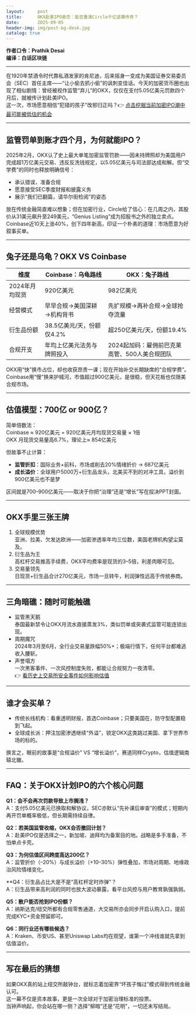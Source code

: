 ```yaml
---
layout:     post
title:      OKX赴美IPO悬念：能否重演Circle千亿逆袭传奇？
date:       2025-09-05
header-img: img/post-bg-desk.jpg
catalog: true
---
```


**作者口令：Prathik Desai**  
**编译：白话区块链**

---

在1920年禁酒令时代靠私酒发家的肯尼迪，后来摇身一变成为美国证券交易委员会（SEC）首任主席——“让小偷去抓小偷”的讽刺变佳话。今天的加密货币圈也出现了相似剧情：曾经被视作监管“弃儿”的OKX，仅仅在支付5.05亿美元罚款四个月后，就被传计划赴美IPO。  
这一次，市场愿意相信“犯错的孩子”改邪归正吗？👉 [点击挖掘当前加密IPO潮中最可能被低估的机会](https://okxdog.com/)

---

## 监管罚单到账才四个月，为何就能IPO？

2025年2月，OKX认了史上最大单笔加密监管罚款——因未持牌照却为美国用户完成超1万亿美元交易、违反反洗钱规定，以5.05亿美元与司法部达成和解。但“交学费”的同时也释放明确信号：  
- 承认错误，准备合规  
- 愿意接受SEC季度财报和披露义务  
- 展示“我们已翻篇，请华尔街检阅”的姿态

放在传统金融简直难以想象；但在加密行业，Circle给了信心：在几周之内，其股价从31美元飙升至249美元，“Genius Listing”成为招股书之外的独立卖点。Coinbase近10天上涨40%，创下四年新高，印证一个朴素的道理：市场愿意为好叙事买单。

---

## 兔子还是乌龟？OKX VS Coinbase

| 维度           | Coinbase：乌龟路线                                | OKX：兔子路线                              |
|----------------|-------------------------------------------------|-------------------------------------------|
| 2024年月均现货 | 920亿美元                                        | 982亿美元                                  |
| 经营模式       | 早早合规→美国深耕→机构背书                        | 先扩规模→再补合规→全球抢夺流量              |
| 衍生品份额     | 38.5亿美元/天，份额仅4.2%                          | 超250亿美元/天，份额19.4%                 |
| 合规开支       | 年均上亿美元法务与牌照投入                          | 2024起加码：雇佣前巴克莱高管、500人美合规团队 |

OKX用“快”换市占位，却也收获昂贵一课；现在开始补交长期缺席的“合规学费”。Coinbase用“慢”换来护城河，市值超过900亿美元，是很稳，但天花板也仅限美合规市场。

---

## 估值模型：700亿 or 900亿？

简单倍数法：  
Coinbase ≈ 920亿美元 = 920亿美元月均现货交易量 × 1倍  
OKX 月现货交易量高6.7%，理论上≈ 854亿美元

但故事不止计算：  
- **监管折扣**：国际业务+前科，市场或削去20%情绪折价 → 687亿美元  
- **成长溢价**：全球用户5000万+衍生品龙头，北美买不到的对冲工具，溢价到900亿美元也不是梦

区间就是700–900亿美元——取决于你把“治理”还是“增长”写在投决PPT封面。

---

## OKX手里三张王牌

1. 全球规模优势  
   亚洲、拉美、欠发达欧洲——加密渗透率年均三位数，美国老牌机构望尘莫及。  
2. 衍生品为王  
   高杠杆交易推高手续费，OKX平均费率是现货的3–5倍，利差肉眼可见。  
3. 交易量领先  
   日现货+衍生品合计270亿美元，市场一旦转牛，利润弹性远高于传统券商。

---

## 三角暗礁：随时可能触礁

- 监管黑天鹅  
  泰国最新禁令让OKX月流水直接蒸发3%，类似罚单或突袭式监管可能连锁出现。  
- 周期魔咒  
  2024年3月至6月，全行业交易量跌幅50%+；极端行情下，任何平台都难逃收入腰斩。  
- 声誉塌方  
  一次黑客事件、一次风控制度失败，都能让合规努力一夜清零。  
  👉 [看历史上交易所安全事件如何影响估值](https://okxdog.com/)

---

## 谁才会买单？

- 传统长线机构：看重透明财报，首选Coinbase；只要美国在，防守型配置稳到飞起。  
- 全球成长派：押注加密渗透继续“外溢”，锁定OKX这类跳过美国、拿下世界市场的标的。

换言之，眼前的故事是“合规溢价” VS “增长溢价”，赛道同样Crypto，估值逻辑南辕北辙。

---

## FAQ：关于OKX计划IPO的六个核心问题

**Q1：会不会再次罚款导致上市搁浅？**  
A：支付5.05亿美元已换取和解协议，SEC亦默认“先补课后审查”的模式；短期内再开罚单概率极低，但长期需持续自律。

**Q2：若美国监管收缩，OKX会否撤回计划？**  
A：赴美IPO仅是选择之一，新加坡、迪拜均为备案目的地。战略是多手准备，不怕单点卡壳。

**Q3：为何估值区间跨度高达200亿？**  
A：监管折价（–20%）与成长溢价（+10–30%）弹性叠加，市场对周期、地缘政治风险情绪变化。

**Q4：衍生品占比大是不是“高杠杆定时炸弹”？  
A：衍生品带来高利润的同时也放大波动暴露，看平台风控与用户教育孰强孰弱。

**Q5：散户能否抢到IPO份额？**  
A：纳斯达克/纽交所都有合规零售通道，大交易所亦会同步开启认购入口，提前完成KYC+资金预留即可。

**Q6：同行业还有哪些候选？**  
A：Kraken、币安US、甚至Uniswap Labs均在观望，谁第一个冲线谁就先拿到估值溢价。

---

## 写在最后的猜想

如果OKX真的站上纽交所敲钟台，就标志着加密界“坏孩子悔过”模式得到传统金融认可。  
这一幕不仅是资本故事，更是一次全球对于加密治理标准的投票。  
当钟声响起，你会站在哪一侧？选择“柳暗”还是“花明”，一切还未写结局。